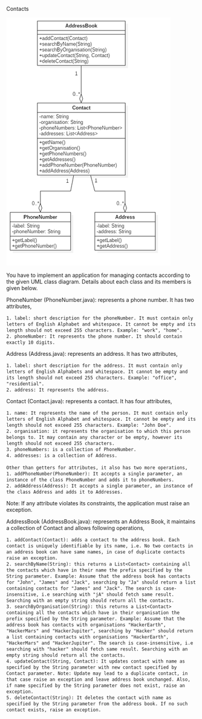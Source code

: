 Contacts

![UML Diagram](UML.png)

You have to implement an application for managing contacts according to the given UML class diagram. Details about each class and its members is given below.


PhoneNumber (PhoneNumber.java): represents a phone number. It has two attributes,
    
    1. label: short description for the phoneNumber. It must contain only letters of English Alphabet and whitespace. It cannot be empty and its length should not exceed 255 characters. Example: "work", "home".
    2. phoneNumber: It represents the phone number. It should contain exactly 10 digits.


Address (Address.java): represents an address. It has two attributes,

	1. label: short description for the address. It must contain only letters of English Alphabets and whitespace. It cannot be empty and its length should not exceed 255 characters. Example: "office", "residential".
	2. address: It represents the address.


Contact (Contact.java): represents a contact. It has four attributes,
	
	1. name: It represents the name of the person. It must contain only letters of English Alphabet and whitespace. It cannot be empty and its length should not exceed 255 characters. Example: "John Doe".
	2. organisation: it represents the organisation to which this person belongs to. It may contain any character or be empty, however its length should not exceed 255 characters.
	3. phoneNumbers: is a collection of PhoneNumber.
	4. addresses: is a collection of Address.
    
    Other than getters for attributes, it also has two more operations,
	1. addPhoneNumber(PhoneNumber): It accepts a single parameter, an instance of the class PhoneNumber and adds it to phoneNumbers.
	2. addAddress(Address): It accepts a single parameter, an instance of the class Address and adds it to Addresses.

Note: If any attribute violates its constraints, the application must raise an exception.


AddressBook (AddressBook.java): represents an Address Book, it maintains a collection of Contact and allows following operations,
	
	1. addContact(Contact): adds a contact to the address book. Each contact is uniquely identifiable by its name, i.e. No two contacts in an address book can have same names, in case of duplicate contacts raise an exception.
	2. searchByName(String): this returns a List<Contact> containing all the contacts which have in their name the prefix specified by the String parameter. Example: Assume that the address book has contacts for "John", "James" and "Jack", searching by "Ja" should return a list containing contacts for "James" and "Jack". The search is case-insensitive, i.e searching with "jA" should fetch same result. Searching with an empty string should return all the contacts.
	3. searchByOrganisation(String): this returns a List<Contact> containing all the contacts which have in their organisation the prefix specified by the String parameter. Example: Assume that the address book has contacts with organisations "HackerEarth", "HackerMars" and "HackerJupiter", searching by "Hacker" should return a list containing contacts with organisations "HackerEarth", "HackerMars" and "HackerJupiter". The search is case-insensitive, i.e searching with "hacker" should fetch same result. Searching with an empty string should return all the contacts.
	4. updateContact(String, Contact): It updates contact with name as specified by the String parameter with new contact specified by Contact parameter. Note: Update may lead to a duplicate contact, in that case raise an exception and leave address book unchanged. Also, if name specified by the String parameter does not exist, raise an exception.
	5. deleteContact(String): It deletes the contact with name as specified by the String parameter from the address book. If no such contact exists, raise an exception.

